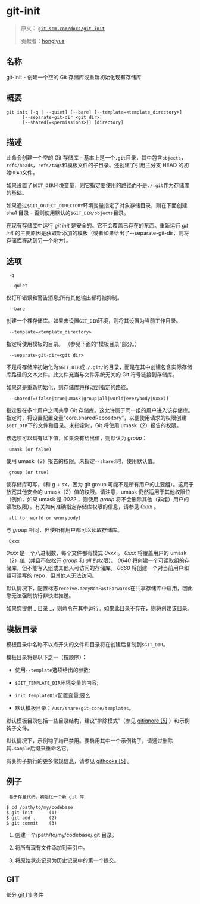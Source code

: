 # git-init

> 原文： [`git-scm.com/docs/git-init`](https://git-scm.com/docs/git-init)
> 
> 贡献者：[honglyua](https://github.com/honglyua)

## 名称

git-init - 创建一个空的 Git 存储库或重新初始化现有存储库

## 概要

```
git init [-q | --quiet] [--bare] [--template=<template_directory>]
	  [--separate-git-dir <git dir>]
	  [--shared[=<permissions>]] [directory]
```

## 描述

此命令创建一个空的 Git 存储库 - 基本上是一个`.git`目录，其中包含`objects`，`refs/heads`，`refs/tags`和模板文件的子目录。还创建了引用主分支 HEAD 的初始`HEAD`文件。

如果设置了`$GIT_DIR`环境变量，则它指定要使用的路径而不是`./.git`作为存储库的基础。

如果通过`$GIT_OBJECT_DIRECTORY`环境变量指定了对象存储目录，则在下面创建 sha1 目录 - 否则使用默认的`$GIT_DIR/objects`目录。

在现有存储库中运行 _git init_ 是安全的。它不会覆盖已存在的东西。重新运行 _git init_ 的主要原因是获取新添加的模板（或者如果给出了--separate-git-dir，则将存储库移动到另一个地方）。

## 选项

```
 -q 
```

```
 --quiet 
```

仅打印错误和警告消息;所有其他输出都将被抑制。

```
 --bare 
```

创建一个裸存储库。如果未设置`GIT_DIR`环境，则将其设置为当前工作目录。

```
 --template=<template_directory> 
```

指定将使用模板的目录。 （参见下面的“模板目录”部分。）

```
 --separate-git-dir=<git dir> 
```

不是将存储库初始化为`$GIT_DIR`或`./.git/`的目录，而是在其中创建包含实际存储库路径的文本文件。此文件充当与文件系统无关的 Git 符号链接到存储库。

如果这是重新初始化，则存储库将移动到指定的路径。

```
 --shared[=(false|true|umask|group|all|world|everybody|0xxx)] 
```

指定要在多个用户之间共享 Git 存储库。这允许属于同一组的用户进入该存储库。指定时，将设置配置变量“core.sharedRepository”，以便使用请求的权限创建`$GIT_DIR`下的文件和目录。未指定时，Git 将使用 umask（2）报告的权限。

该选项可以具有以下值，如果没有给出值，则默认为 _group_：

```
 umask (or false) 
```

使用 umask（2）报告的权限。未指定`--shared`时，使用默认值。

```
 group (or true) 
```

使存储库可写，（和 g + sx，因为 git group 可能不是所有用户的主要组）。这用于放宽其他安全的 umask（2）值的权限。请注意，umask 仍然适用于其他权限位（例如，如果 umask 是 _0022_ ，则使用 _group_ 将不会删除其他（非组）用户的读取权限）。有关如何准确指定存储库权限的信息，请参见 _0xxx_ 。

```
 all (or world or everybody) 
```

与 _group_ 相同，但使所有用户都可以读取存储库。

```
 0xxx 
```

_0xxx_ 是一个八进制数，每个文件都有模式 _0xxx_ 。 _0xxx_ 将覆盖用户的 umask（2）值（并且不仅松开 _group_ 和 _all_ 的权限）。 _0640_ 将创建一个可读取组的存储库，但不能写入组或其他人可访问的存储库。 _0660_ 将创建一个对当前用户和组可读写的 repo，但其他人无法访问。

默认情况下，配置标志`receive.denyNonFastForwards`在共享存储库中启用，因此您无法强制执行非快进推送。

如果您提供 _ 目录 _，则命令在其中运行。如果此目录不存在，则将创建该目录。

## 模板目录

模板目录中名称不以点开头的文件和目录将在创建后复制到`$GIT_DIR`。

模板目录将是以下之一（按顺序）：

*   使用`--template`选项给出的参数;

*   `$GIT_TEMPLATE_DIR`环境变量的内容;

*   `init.templateDir`配置变量;要么

*   默认模板目录：`/usr/share/git-core/templates`。

默认模板目录包括一些目录结构，建议“排除模式”（参见 [gitignore [5]](https://git-scm.com/docs/gitignore) ）和示例钩子文件。

默认情况下，示例钩子均已禁用。要启用其中一个示例钩子，请通过删除其`.sample`后缀来重命名它。

有关钩子执行的更多常规信息，请参见 [githooks [5]](https://git-scm.com/docs/githooks) 。

## 例子

```
 基于存量代码，初始化一个新 git 库
```

```
$ cd /path/to/my/codebase
$ git init      (1)
$ git add .     (2)
$ git commit    (3)
```

1.  创建一个/path/to/my/codebase/.git 目录。

2.  将所有现有文件添加到索引中。

3.  将原始状态记录为历史记录中的第一个提交。

## GIT

部分 [git [1]](https://git-scm.com/docs/git) 套件